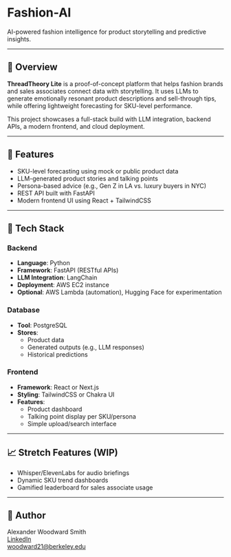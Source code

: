 # Fashion-AI

AI-powered fashion intelligence for product storytelling and predictive insights.

---

## 🧠 Overview
**ThreadTheory Lite** is a proof-of-concept platform that helps fashion brands and sales associates connect data with storytelling. It uses LLMs to generate emotionally resonant product descriptions and sell-through tips, while offering lightweight forecasting for SKU-level performance. 

This project showcases a full-stack build with LLM integration, backend APIs, a modern frontend, and cloud deployment. 

---

## 🎯 Features
- SKU-level forecasting using mock or public product data
- LLM-generated product stories and talking points
- Persona-based advice (e.g., Gen Z in LA vs. luxury buyers in NYC)
- REST API built with FastAPI
- Modern frontend UI using React + TailwindCSS

---

## 🧰 Tech Stack

### Backend
- **Language**: Python
- **Framework**: FastAPI (RESTful APIs)
- **LLM Integration**: LangChain
- **Deployment**: AWS EC2 instance
- **Optional**: AWS Lambda (automation), Hugging Face for experimentation

### Database
- **Tool**: PostgreSQL
- **Stores**:
  - Product data
  - Generated outputs (e.g., LLM responses)
  - Historical predictions

### Frontend
- **Framework**: React or Next.js
- **Styling**: TailwindCSS or Chakra UI
- **Features**:
  - Product dashboard
  - Talking point display per SKU/persona
  - Simple upload/search interface

---

## 📈 Stretch Features (WIP)
- Whisper/ElevenLabs for audio briefings
- Dynamic SKU trend dashboards
- Gamified leaderboard for sales associate usage

---

## 👤 Author
Alexander Woodward Smith  
[LinkedIn](https://www.linkedin.com/in/alexander-smith-879067293/)  
woodward21@berkeley.edu
